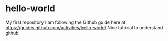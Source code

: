 # hello-world
My first repository
I am following the Github guide here at https://guides.github.com/activities/hello-world/
Nice tutorial to understand github
